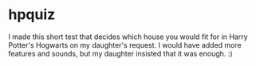 # hpquiz
I made this short test that decides which house you would fit for in Harry Potter's Hogwarts on my daughter's request.
I would have added more features and sounds, but my daughter insisted that it was enough. :)
